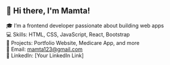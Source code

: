 ## 👋 Hi there, I'm Mamta!

🎓 I’m a frontend developer passionate about building web apps  
💻 Skills: HTML, CSS, JavaScript, React, Bootstrap  
📂 Projects: Portfolio Website, Medicare App, and more  
📧 Email: mamta123@gmail.com  
🔗 LinkedIn: [Your LinkedIn Link]

<!-- You can also add GitHub stats here later -->
